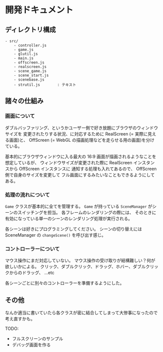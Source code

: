 # 開発ドキュメント

## ディレクトリ構成

```
- src/
    - controller.js
    - game.js
    - glutil.js
    - main.js
    - offscreen.js
    - realscreen.js
    - scene_game.js
    - scene_start.js
    - scenebase.js
    - strutil.js        : テキスト
```

## 諸々の仕組み

### 画面について

ダブルバッファリング、というかユーザー側で好き放題にブラウザのウィンドウサイズを
変更されたりする状況、に対応するために RealScreen (= 実際に見える画面)と、
OffScreen (= WebGL の描画処理などを走らせる用の画面)を分けている。

基本的にブラウザウィンドウに入る最大の 16:9 画面が描画されるようなことを想定しているが、
ウィンドウサイズが変更された際に RealScreen インスタンスから OffScreen インスタンスに
通知する処理も入れてあるので、 OffScreen 側で自身のサイズを変更して
フル画面にするみたいなこともできるようにしてある。

### 処理の流れについて

``Game`` クラスが基本的に全てを管理する。
``Game`` が持っている ``SceneManager`` がシーンのスイッチングを担当。
各フレームのレンダリングの際には、
そのときに有効になっている単一のシーンのレンダリング処理が実行される。

各シーンは好きにプログラミングしてください。
シーンの切り替えには SceneManager の ``changeScene()`` を呼び出す感じ。

### コントローラーについて

マウス操作にまだ対応していない。
マウス操作の受け取りが結構難しい？何が欲しいかによる。
クリック、ダブルクリック、ドラッグ、ホバー、ダブルクリックからのドラッグ、 ...etc

各シーンごとに別々のコントローラーを準備するようにした。


## その他

なんか適当に書いていたら各クラスが密に結合してしまって大惨事になったので考え直すかも。

TODO:
- フルスクリーンのサンプル
- デバッグ画面を作る

